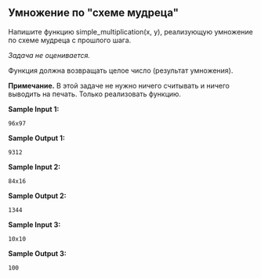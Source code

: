 ## Умножение по "схеме мудреца"

Напишите функцию simple_multiplication(x, y), реализующую умножение по схеме мудреца с прошлого шага.

_Задача не оценивается._

Функция должна возвращать целое число (результат умножения).

**Примечание.** В этой задаче не нужно ничего считывать и ничего выводить на печать. Только реализовать функцию.

**Sample Input 1:**

```commandline
96x97
```

**Sample Output 1:**

```commandline
9312
```

**Sample Input 2:**

```commandline
84x16
```

**Sample Output 2:**

```commandline
1344
```

**Sample Input 3:**

```commandline
10x10
```

**Sample Output 3:**

```commandline
100
```
